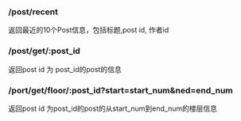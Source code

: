 ### /post/recent

返回最近的10个Post信息，包括标题,post id, 作者id

### /post/get/:post_id

返回post id 为 post_id的post的信息

### /port/get/floor/:post_id?start=start_num&ned=end_num
返回post id 为post_id的post的从start_num到end_num的楼层信息
